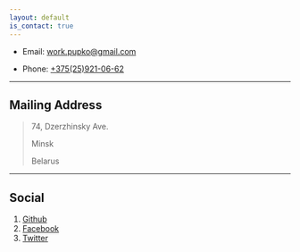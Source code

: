 ```yaml
---
layout: default
is_contact: true
---
```


* Email: [work.pupko@gmail.com](mailto:work.pupko@gmail.com)

* Phone: [+375(25)921-06-62](tel:+375259210662)

---

## Mailing Address

> 74, Dzerzhinsky Ave.
>
> Minsk
>
> Belarus

---

## Social

1. [Github](https://github.com/npupko)
2. [Facebook](https://web.facebook.com/PupkoNikita)
3. [Twitter](https://twitter.com/LazyNick7)
